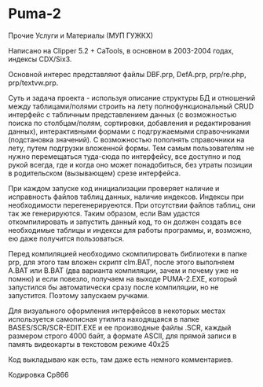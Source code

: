 # Puma-2

Прочие Услуги и Материалы (МУП ГУЖКХ)

Написано на Clipper 5.2 + CaTools, в основном в 2003-2004 годах, индексы CDX/Six3.

Основной интерес представляют файлы DBF.prp, DefA.prp, prp/re.php, prp/textvw.prp.

Суть и задача проекта - используя описание структуры БД и отношений между таблицами/полями строить на лету полнофункциональный CRUD интерфейс с табличным представлением данных (с возможностью поиска по столбцам/полям, сортировки, добавления и редактирования данных), интерактивными формами с подгружаемыми справочниками (подстановка значений). С возможностью пополнять справочники на лету, путем подгрузки вложенной формы. Тем самым пользователям не нужно перемещаться туда-сюда по интерфейсу, все доступно и под рукой всегда, где и когда оно может понадобиться, без утраты позиции в родительском (вызывающем) срезе интерфейса.

При каждом запуске код инициализации проверяет наличие и исправность файлов таблиц данных, наличие индексов. Индексы при необходимости перегенерируеются. При отсутствии файлов таблиц, они так же генерируются. Таким образом, если Вам удастся откомпилировать и запустить данный код, то он должен создать все необходимые таблицы и индексы для работы программы, и, возможно, ею даже получится пользоваться.

Перед компиляцией необходимо скомпилировать библиотеки в папке prp, для этого там вложен скрипт clm.BAT, после этого выполняем A.BAT или B.BAT (два варианта компиляции, зачем и почему уже не помню) и если повезло, получаем на выходе PUMA-2.EXE, который запустился бы автоматически сразу после компиляции, но не запустится. Поэтому запускаем ручками.

Для визуального оформления интерфейсов в некоторых местах используется самописная утилита находящаяся в папке BASES/SCR/SCR-EDIT.EXE и ее производные файлы .SCR, каждый размером строго 4000 байт, а формате ASCII, для прямой записи в память видеокарты в текстовом режиме 40x25

Код выкладываю как есть, там даже есть немного комментариев.

Кодировка Cp866
